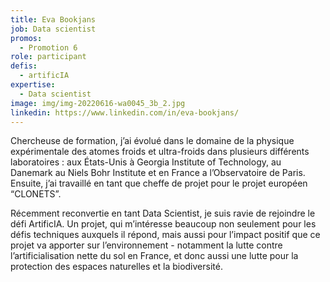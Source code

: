 ```yaml
---
title: Eva Bookjans
job: Data scientist
promos:
  - Promotion 6
role: participant
defis:
  - artificIA
expertise:
  - Data scientist
image: img/img-20220616-wa0045_3b_2.jpg
linkedin: https://www.linkedin.com/in/eva-bookjans/
---
```


Chercheuse de formation, j’ai évolué dans le domaine de la physique expérimentale des atomes froids et ultra-froids dans plusieurs différents laboratoires : aux États-Unis à Georgia Institute of Technology, au Danemark au Niels Bohr Institute et en France a l’Observatoire de Paris.  Ensuite, j’ai travaillé en tant que cheffe de projet pour le projet européen “CLONETS”. 

Récemment reconvertie en tant Data Scientist, je suis ravie de rejoindre le défi ArtificIA. Un projet, qui m’intéresse beaucoup non seulement pour les défis techniques auxquels il répond, mais aussi pour l’impact positif que ce projet va apporter sur l’environnement - notamment la lutte contre l’artificialisation nette du sol en France, et donc aussi une lutte pour la protection des espaces naturelles et la biodiversité.
